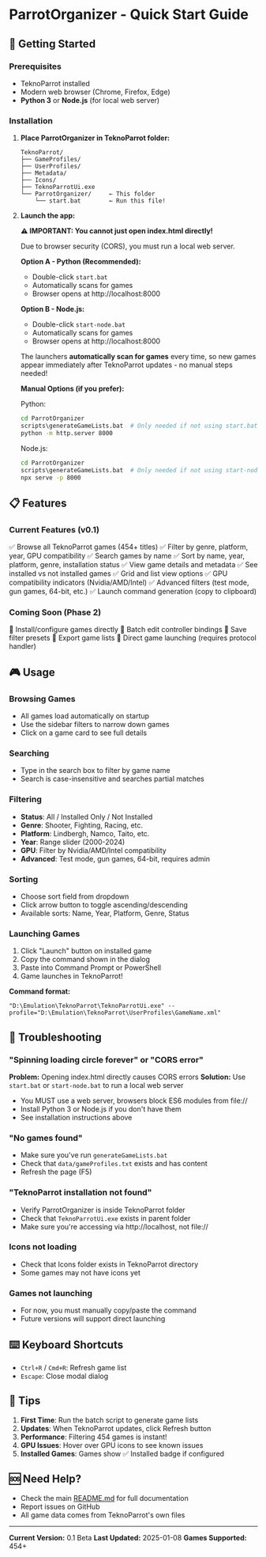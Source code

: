 # ParrotOrganizer - Quick Start Guide

## 🚀 Getting Started

### Prerequisites
- TeknoParrot installed
- Modern web browser (Chrome, Firefox, Edge)
- **Python 3** or **Node.js** (for local web server)

### Installation

1. **Place ParrotOrganizer in TeknoParrot folder:**
   ```
   TeknoParrot/
   ├── GameProfiles/
   ├── UserProfiles/
   ├── Metadata/
   ├── Icons/
   ├── TeknoParrotUi.exe
   └── ParrotOrganizer/     ← This folder
       └── start.bat        ← Run this file!
   ```

2. **Launch the app:**

   **⚠️ IMPORTANT: You cannot just open index.html directly!**

   Due to browser security (CORS), you must run a local web server.

   **Option A - Python (Recommended):**
   - Double-click `start.bat`
   - Automatically scans for games
   - Browser opens at http://localhost:8000

   **Option B - Node.js:**
   - Double-click `start-node.bat`
   - Automatically scans for games
   - Browser opens at http://localhost:8000

   The launchers **automatically scan for games** every time, so new games
   appear immediately after TeknoParrot updates - no manual steps needed!

   **Manual Options (if you prefer):**

   Python:
   ```bash
   cd ParrotOrganizer
   scripts\generateGameLists.bat  # Only needed if not using start.bat
   python -m http.server 8000
   ```

   Node.js:
   ```bash
   cd ParrotOrganizer
   scripts\generateGameLists.bat  # Only needed if not using start-node.bat
   npx serve -p 8000
   ```

## 📋 Features

### Current Features (v0.1)
✅ Browse all TeknoParrot games (454+ titles)
✅ Filter by genre, platform, year, GPU compatibility
✅ Search games by name
✅ Sort by name, year, platform, genre, installation status
✅ View game details and metadata
✅ See installed vs not installed games
✅ Grid and list view options
✅ GPU compatibility indicators (Nvidia/AMD/Intel)
✅ Advanced filters (test mode, gun games, 64-bit, etc.)
✅ Launch command generation (copy to clipboard)

### Coming Soon (Phase 2)
🔄 Install/configure games directly
🔄 Batch edit controller bindings
🔄 Save filter presets
🔄 Export game lists
🔄 Direct game launching (requires protocol handler)

## 🎮 Usage

### Browsing Games
- All games load automatically on startup
- Use the sidebar filters to narrow down games
- Click on a game card to see full details

### Searching
- Type in the search box to filter by game name
- Search is case-insensitive and searches partial matches

### Filtering
- **Status**: All / Installed Only / Not Installed
- **Genre**: Shooter, Fighting, Racing, etc.
- **Platform**: Lindbergh, Namco, Taito, etc.
- **Year**: Range slider (2000-2024)
- **GPU**: Filter by Nvidia/AMD/Intel compatibility
- **Advanced**: Test mode, gun games, 64-bit, requires admin

### Sorting
- Choose sort field from dropdown
- Click arrow button to toggle ascending/descending
- Available sorts: Name, Year, Platform, Genre, Status

### Launching Games
1. Click "Launch" button on installed game
2. Copy the command shown in the dialog
3. Paste into Command Prompt or PowerShell
4. Game launches in TeknoParrot!

**Command format:**
```
"D:\Emulation\TeknoParrot\TeknoParrotUi.exe" --profile="D:\Emulation\TeknoParrot\UserProfiles\GameName.xml"
```

## 🔧 Troubleshooting

### "Spinning loading circle forever" or "CORS error"
**Problem:** Opening index.html directly causes CORS errors
**Solution:** Use `start.bat` or `start-node.bat` to run a local web server
- You MUST use a web server, browsers block ES6 modules from file://
- Install Python 3 or Node.js if you don't have them
- See installation instructions above

### "No games found"
- Make sure you've run `generateGameLists.bat`
- Check that `data/gameProfiles.txt` exists and has content
- Refresh the page (F5)

### "TeknoParrot installation not found"
- Verify ParrotOrganizer is inside TeknoParrot folder
- Check that `TeknoParrotUi.exe` exists in parent folder
- Make sure you're accessing via http://localhost, not file://

### Icons not loading
- Check that Icons folder exists in TeknoParrot directory
- Some games may not have icons yet

### Games not launching
- For now, you must manually copy/paste the command
- Future versions will support direct launching

## ⌨️ Keyboard Shortcuts

- `Ctrl+R` / `Cmd+R`: Refresh game list
- `Escape`: Close modal dialog

## 📝 Tips

1. **First Time**: Run the batch script to generate game lists
2. **Updates**: When TeknoParrot updates, click Refresh button
3. **Performance**: Filtering 454 games is instant!
4. **GPU Issues**: Hover over GPU icons to see known issues
5. **Installed Games**: Games show ✅ Installed badge if configured

## 🆘 Need Help?

- Check the main [README.md](README.md) for full documentation
- Report issues on GitHub
- All game data comes from TeknoParrot's own files

---

**Current Version:** 0.1 Beta
**Last Updated:** 2025-01-08
**Games Supported:** 454+
